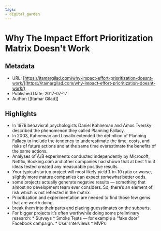 ```yaml
---
tags: 
- digital_garden
---
```

# Why The Impact Effort Prioritization Matrix Doesn't Work
## Metadata
* URL: [https://itamargilad.com/why-impact-effort-prioritization-doesnt-work/](https://itamargilad.com/why-impact-effort-prioritization-doesnt-work/)
* Published Date: 2017-07-17
* Author: [[Itamar Gilad]]

## Highlights
* In 1979 behavioral psychologists Daniel Kahneman and Amos Tversky described the phenomenon they called Planning Fallacy.
* In 2003, Kahneman and Lovallo extended the definition of Planning Fallacy to include the tendency to underestimate the time, costs, and risks of future actions and at the same time overestimate the benefits of the same actions.
* Analyses of A/B experiments conducted independently by Microsoft, Netflix, Booking.com and other companies had shown that at best 1 in 3 ideas tested created any measurable positive results.
* Your typical startup project will most likely yield 1-in-10 ratio or worse, slightly more mature companies can expect somewhat better odds.
* some projects actually generate negative results — something that almost no development team ever considers. So, there’s an element of risk which is not reflected in the matrix.
* Prioritization and experimentation are needed to find those few gems that are worth doing
* break them into their parts and placing guesstimates on the subparts.
* For bigger projects it’s often worthwhile doing some preliminary research: * Surveys * Smoke Tests — for example a “fake door” Facebook campaign. * User Interviews * MVPs
